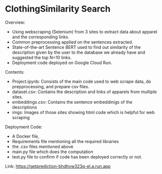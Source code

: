 # ClothingSimilarity Search
 
Overview: 
- Using webscraping (Selenium) from 3 sites to extract data about apparel and the corresponding links.
- Common preprocessing applied on the sentences extracted.
- State-of-the-art Sentence BERT used to find out similarity of the description given by the user to the database we already have and suggested the top N=10 links.
- Deployment code deployed on Google Cloud Run.

Contents:
- Project.ipynb:   Consists of the main code used to web scrape data, do prepprocessing, and prepare csv files.
- dataset.csv:     Contains the description and links of apparels from multiple sites.
- embeddings.csv:  Contains the sentence embeddinigs of the descriptions
- imgs:            Images of those sites showing html code which is helpful for web scraping   

Deployment Code: 
- A Docker file,
- Requirements file mentioning all the required libraries
- the .csv files mentioned above
- main.py file which does the computation
- test.py file to confirm if code has been deployed correctly or not.


Link:
https://getprediction-bhdhvw323q-el.a.run.app
